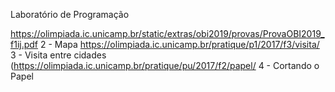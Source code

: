 Laboratório de Programação 

https://olimpiada.ic.unicamp.br/static/extras/obi2019/provas/ProvaOBI2019_f1ij.pdf 2 - Mapa https://olimpiada.ic.unicamp.br/pratique/p1/2017/f3/visita/ 3 - Visita entre cidades
(https://olimpiada.ic.unicamp.br/pratique/pu/2017/f2/papel/ 4 - Cortando o Papel
